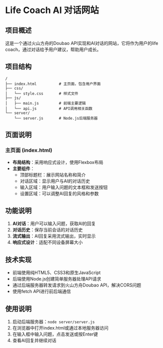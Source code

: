 # Life Coach AI 对话网站

## 项目概述
这是一个通过火山方舟的Doubao API实现和AI对话的网站，它将作为用户的life coach，通过对话给予用户建议，帮助用户成长。

## 项目结构
```
/
├── index.html          # 主页面，包含用户界面
├── css/
│   └── style.css       # 样式文件
├── js/
│   ├── main.js         # 前端主要逻辑
│   └── api.js          # API调用相关函数
└── server/
    └── server.js       # Node.js后端服务器
```

## 页面说明

### 主页面 (index.html)
- **布局结构**：采用响应式设计，使用Flexbox布局
- **主要组件**：
  - 顶部标题栏：展示网站名称和简介
  - 对话区域：显示用户与AI的对话历史
  - 输入区域：用户输入问题的文本框和发送按钮
  - 设置区域：可以调整AI回复的风格和参数

## 功能说明
1. **AI对话**：用户可以输入问题，获取AI的回复
2. **对话历史**：保存当前会话的对话历史
3. **流式输出**：AI回复采用流式输出，实时显示
4. **响应式设计**：适配不同设备屏幕大小

## 技术实现
- 前端使用纯HTML5、CSS3和原生JavaScript
- 后端使用Node.js创建简单服务器处理API请求
- 通过后端服务器转发请求到火山方舟Doubao API，解决CORS问题
- 使用fetch API进行前后端通信

## 使用说明
1. 启动后端服务器：`node server/server.js`
2. 在浏览器中打开index.html或通过本地服务器访问
3. 在输入框中输入问题，点击发送或按Enter键
4. 查看AI回复并继续对话